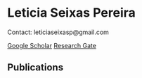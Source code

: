<h1>Leticia Seixas Pereira</h1>

<p>Contact: leticiaseixasp@gmail.com</p>

<a href="https://scholar.google.com/citations?user=ogiKAqwAAAAJ">Google Scholar</a>
<a href="https://www.researchgate.net/profile/Leticia_Pereira3">Research Gate</a>

<h2>Publications</h2>
